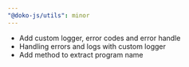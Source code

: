 ```yaml
---
"@doko-js/utils": minor
---
```


- Add custom logger, error codes and error handle
- Handling errors and logs with custom logger
- Add method to extract program name